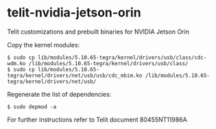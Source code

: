 # telit-nvidia-jetson-orin
Telit customizations and prebuilt binaries for NVIDIA Jetson Orin

Copy the kernel modules:

```
$ sudo cp lib/modules/5.10.65-tegra/kernel/drivers/usb/class/cdc-wdm.ko /lib/modules/5.10.65-tegra/kernel/drivers/usb/class/
$ sudo cp lib/modules/5.10.65-tegra/kernel/drivers/net/usb/usb/cdc_mbim.ko /lib/modules/5.10.65-tegra/kernel/drivers/net/usb/
```
Regenerate the list of dependencies:

```
$ sudo depmod -a
```
For further instructions refer to Telit document 80455NT11986A

